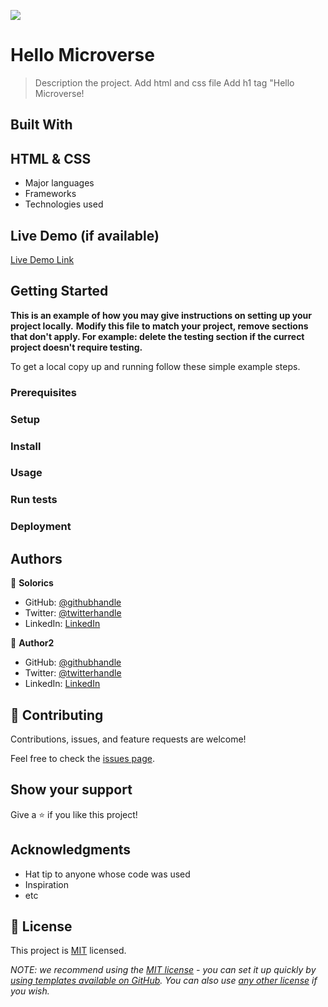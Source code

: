 ![](https://img.shields.io/badge/Microverse-blueviolet)

# Hello Microverse

> Description the project.
> Add html and css file
> Add h1 tag "Hello Microverse!
## Built With
## HTML & CSS
- Major languages
- Frameworks
- Technologies used

## Live Demo (if available)

[Live Demo Link](http://127.0.0.1:5500/index.html)


## Getting Started

**This is an example of how you may give instructions on setting up your project locally.**
**Modify this file to match your project, remove sections that don't apply. For example: delete the testing section if the currect project doesn't require testing.**


To get a local copy up and running follow these simple example steps.

### Prerequisites

### Setup

### Install

### Usage

### Run tests

### Deployment



## Authors

👤 **Solorics**

- GitHub: [@githubhandle](https://github.com/solorics)
- Twitter: [@twitterhandle](https://twitter.com/Solorics2)
- LinkedIn: [LinkedIn](https://www.linkedin.com/in/solomon-opeyemi-0427a6155/)

👤 **Author2**

- GitHub: [@githubhandle](https://github.com/githubhandle)
- Twitter: [@twitterhandle](https://twitter.com/twitterhandle)
- LinkedIn: [LinkedIn](https://linkedin.com/in/linkedinhandle)

## 🤝 Contributing

Contributions, issues, and feature requests are welcome!

Feel free to check the [issues page](../../issues/).

## Show your support

Give a ⭐️ if you like this project!

## Acknowledgments

- Hat tip to anyone whose code was used
- Inspiration
- etc

## 📝 License

This project is [MIT](./LICENSE) licensed.

_NOTE: we recommend using the [MIT license](https://choosealicense.com/licenses/mit/) - you can set it up quickly by [using templates available on GitHub](https://docs.github.com/en/communities/setting-up-your-project-for-healthy-contributions/adding-a-license-to-a-repository). You can also use [any other license](https://choosealicense.com/licenses/) if you wish._
